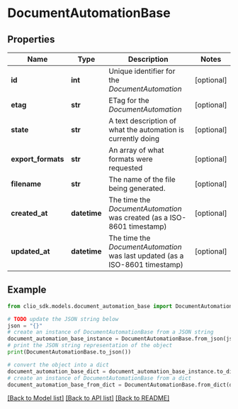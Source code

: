 # DocumentAutomationBase


## Properties

Name | Type | Description | Notes
------------ | ------------- | ------------- | -------------
**id** | **int** | Unique identifier for the *DocumentAutomation* | [optional] 
**etag** | **str** | ETag for the *DocumentAutomation* | [optional] 
**state** | **str** | A text description of what the automation is currently doing | [optional] 
**export_formats** | **str** | An array of what formats were requested | [optional] 
**filename** | **str** | The name of the file being generated. | [optional] 
**created_at** | **datetime** | The time the *DocumentAutomation* was created (as a ISO-8601 timestamp) | [optional] 
**updated_at** | **datetime** | The time the *DocumentAutomation* was last updated (as a ISO-8601 timestamp) | [optional] 

## Example

```python
from clio_sdk.models.document_automation_base import DocumentAutomationBase

# TODO update the JSON string below
json = "{}"
# create an instance of DocumentAutomationBase from a JSON string
document_automation_base_instance = DocumentAutomationBase.from_json(json)
# print the JSON string representation of the object
print(DocumentAutomationBase.to_json())

# convert the object into a dict
document_automation_base_dict = document_automation_base_instance.to_dict()
# create an instance of DocumentAutomationBase from a dict
document_automation_base_from_dict = DocumentAutomationBase.from_dict(document_automation_base_dict)
```
[[Back to Model list]](../README.md#documentation-for-models) [[Back to API list]](../README.md#documentation-for-api-endpoints) [[Back to README]](../README.md)



